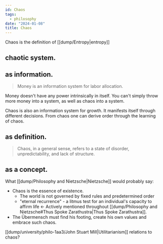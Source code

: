 ```yaml
---
id: Chaos
tags:
  - philosophy
date: "2024-01-08"
title: Chaos
---
```

Chaos is the definition of [[dump/Entropy|entropy]]

## chaotic system.

## as information.

> Money is an information system for labor allocation.

Money doesn't have any power intrinsically in itself. You can't simply throw more money into a system, as well as chaos into a system.

Chaos is also an information system for growth. It manifests itself through different decisions. From chaos one can derive order through the learning of chaos.

## as definition.

> Chaos, in a general sense, refers to a state of disorder, unpredictability, and lack of structure.

## as a concept.

What [[dump/Philosophy and Nietzsche|Nietzsche]] would probably say:

- Chaos is the essence of existence.
  - The world is not governed by fixed rules and predetermined order
  - "eternal recurrence" - a litmus test for an individual's capacity to affirm life <- Actively mentioned throughout [[dump/Philosophy and Nietzsche#Thus Spoke Zarathustra|Thus Spoke Zarathustra]].
- The Übermensch must find his footing, create his own values and embrace such chaos.

[[dump/university/philo-1aa3/John Stuart Mill|Utilitarianism]] relations to chaos?

